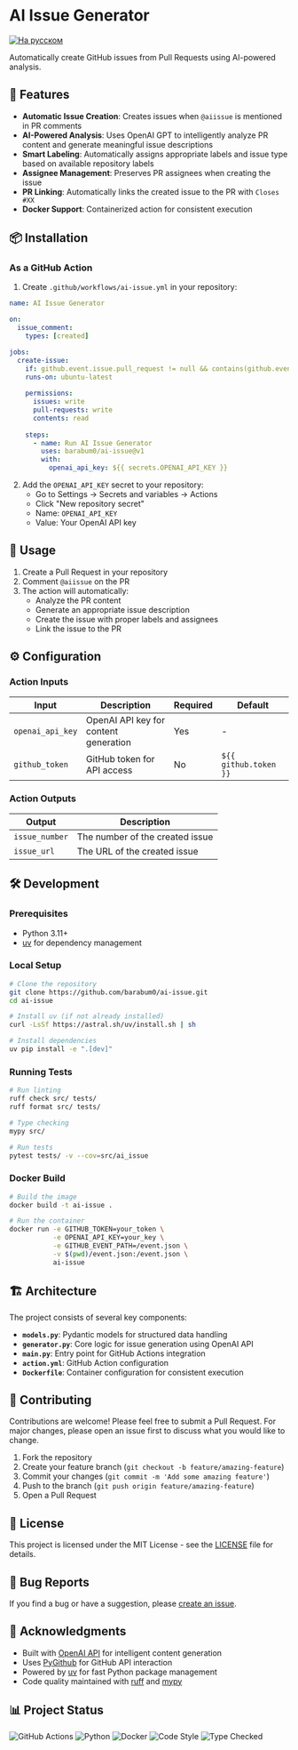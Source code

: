 # AI Issue Generator

[![На русском](https://img.shields.io/badge/На_русском-blue.svg)](README-RU.md)

Automatically create GitHub issues from Pull Requests using AI-powered analysis.

## 🚀 Features

- **Automatic Issue Creation**: Creates issues when `@aiissue` is mentioned in PR comments
- **AI-Powered Analysis**: Uses OpenAI GPT to intelligently analyze PR content and generate meaningful issue descriptions
- **Smart Labeling**: Automatically assigns appropriate labels and issue type based on available repository labels
- **Assignee Management**: Preserves PR assignees when creating the issue
- **PR Linking**: Automatically links the created issue to the PR with `Closes #XX`
- **Docker Support**: Containerized action for consistent execution

## 📦 Installation

### As a GitHub Action

1. Create `.github/workflows/ai-issue.yml` in your repository:

```yaml
name: AI Issue Generator

on:
  issue_comment:
    types: [created]

jobs:
  create-issue:
    if: github.event.issue.pull_request != null && contains(github.event.comment.body, '@aiissue')
    runs-on: ubuntu-latest
    
    permissions:
      issues: write
      pull-requests: write
      contents: read
    
    steps:
      - name: Run AI Issue Generator
        uses: barabum0/ai-issue@v1
        with:
          openai_api_key: ${{ secrets.OPENAI_API_KEY }}
```

2. Add the `OPENAI_API_KEY` secret to your repository:
   - Go to Settings → Secrets and variables → Actions
   - Click "New repository secret"
   - Name: `OPENAI_API_KEY`
   - Value: Your OpenAI API key

## 🎯 Usage

1. Create a Pull Request in your repository
2. Comment `@aiissue` on the PR
3. The action will automatically:
   - Analyze the PR content
   - Generate an appropriate issue description
   - Create the issue with proper labels and assignees
   - Link the issue to the PR

## ⚙️ Configuration

### Action Inputs

| Input | Description | Required | Default |
|-------|-------------|----------|---------|
| `openai_api_key` | OpenAI API key for content generation | Yes | - |
| `github_token` | GitHub token for API access | No | `${{ github.token }}` |

### Action Outputs

| Output | Description |
|--------|-------------|
| `issue_number` | The number of the created issue |
| `issue_url` | The URL of the created issue |

## 🛠️ Development

### Prerequisites

- Python 3.11+
- [uv](https://github.com/astral-sh/uv) for dependency management

### Local Setup

```bash
# Clone the repository
git clone https://github.com/barabum0/ai-issue.git
cd ai-issue

# Install uv (if not already installed)
curl -LsSf https://astral.sh/uv/install.sh | sh

# Install dependencies
uv pip install -e ".[dev]"
```

### Running Tests

```bash
# Run linting
ruff check src/ tests/
ruff format src/ tests/

# Type checking
mypy src/

# Run tests
pytest tests/ -v --cov=src/ai_issue
```

### Docker Build

```bash
# Build the image
docker build -t ai-issue .

# Run the container
docker run -e GITHUB_TOKEN=your_token \
           -e OPENAI_API_KEY=your_key \
           -e GITHUB_EVENT_PATH=/event.json \
           -v $(pwd)/event.json:/event.json \
           ai-issue
```

## 🏗️ Architecture

The project consists of several key components:

- **`models.py`**: Pydantic models for structured data handling
- **`generator.py`**: Core logic for issue generation using OpenAI API
- **`main.py`**: Entry point for GitHub Actions integration
- **`action.yml`**: GitHub Action configuration
- **`Dockerfile`**: Container configuration for consistent execution

## 🤝 Contributing

Contributions are welcome! Please feel free to submit a Pull Request. For major changes, please open an issue first to discuss what you would like to change.

1. Fork the repository
2. Create your feature branch (`git checkout -b feature/amazing-feature`)
3. Commit your changes (`git commit -m 'Add some amazing feature'`)
4. Push to the branch (`git push origin feature/amazing-feature`)
5. Open a Pull Request

## 📄 License

This project is licensed under the MIT License - see the [LICENSE](LICENSE) file for details.

## 🐛 Bug Reports

If you find a bug or have a suggestion, please [create an issue](https://github.com/barabum0/ai-issue/issues).

## 🙏 Acknowledgments

- Built with [OpenAI API](https://openai.com/api/) for intelligent content generation
- Uses [PyGithub](https://github.com/PyGithub/PyGithub) for GitHub API interaction
- Powered by [uv](https://github.com/astral-sh/uv) for fast Python package management
- Code quality maintained with [ruff](https://github.com/astral-sh/ruff) and [mypy](http://mypy-lang.org/)

## 📊 Project Status

![GitHub Actions](https://img.shields.io/badge/GitHub%20Actions-Ready-success)
![Python](https://img.shields.io/badge/Python-3.11%2B-blue)
![Docker](https://img.shields.io/badge/Docker-Supported-blue)
![Code Style](https://img.shields.io/badge/Code%20Style-Ruff-000000)
![Type Checked](https://img.shields.io/badge/Type%20Checked-mypy-blue)
